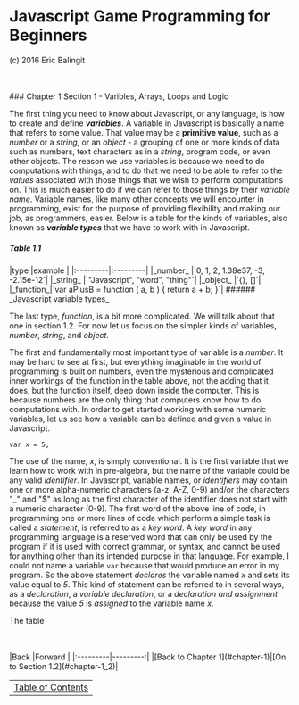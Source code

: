 # Javascript Game Programming for Beginners
(c) 2016 Eric Balingit  

<br>
<br>
### Chapter 1 Section 1 - Varibles, Arrays, Loops and Logic

The first thing you need to know about Javascript, or any language, is how to
create and define _**variables**_.  A variable in Javascript is basically a
name that refers to some value.  That value may be a **primitive value**, such
as a _number_ or a _string_, or an _object_ - a grouping of one or more kinds
of data such as numbers, text characters as in a _string_, program code, or even
other objects.  The reason we use variables is because we need to do
computations with things, and to do that we need to be able to refer to the
_values_ associated with those things that we wish to perform computations on.
 This is much easier to do if we can refer to those things by their _variable
name_.  Variable names, like many other concepts we will encounter in
programming, exist for the purpose of providing flexibility and making our job,
as programmers, easier.  Below is a table for the kinds of variables, also known
as _**variable types**_ that we have to work with in Javascript.

<h5 id="table-1_1">Table 1.1</h5>
|type      |example   |
|:---------|:---------|
|_number_  |`0, 1, 2, 1.38e37, -3, -2.15e-12`|
|_string_  |`"Javascript", "word", "thing"`|
|_object_  |`{}, []`|
|_function_|`var aPlusB = function ( a, b ) { return a + b; }`|
###### _Javascript variable types_

The last type, _function_, is a bit more complicated.  We will talk about that
one in section 1.2.  For now let us focus on the simpler kinds of variables,
_number_, _string_, and _object_.

The first and fundamentally most important type of variable is a _number_.  It
may be hard to see at first, but everything imaginable in the world of
programming is built on numbers, even the mysterious and complicated inner
workings of the function in the table above, not the adding that it does, but
the function itself, deep down inside the computer.  This is because numbers are
the only thing that computers know how to do computations with.  In order to get
started working with some numeric variables, let us see how a variable can be
defined and given a value in Javascript.

```
var x = 5;
```

The use of the name, _x_, is simply conventional.  It is the first variable that
we learn how to work with in pre-algebra, but the name of the variable could be
any valid _identifier_.  In Javascript, variable names, or _identifiers_ may
contain one or more alpha-numeric characters (a-z, A-Z, 0-9) and/or the
characters "_" and "$" as long as the first character of the identifier does
not start with a numeric character (0-9).  The first word of the above line of
code, in programming one or more lines of code which perform a simple task is
called a _statement_, is referred to as a _key word_.  A _key word_ in any
programming language is a reserved word that can only be used by the program
if it is used with correct grammar, or syntax, and cannot be used for anything
other than its intended purpose in that language.  For example, I could not
name a variable `var` because that would produce an error in my program.  So the
above statement _declares_ the variable named _x_ and sets its value equal to
_5_.  This kind of statement can be referred to in several ways, as a
_declaration_, a _variable declaration_, or a _declaration and assignment_
because the value _5_ is _assigned_ to the variable name _x_.

The table

<br>
<br>
|Back      |Forward   |
|:---------|---------:|
|[Back to Chapter 1](#chapter-1)|[On to Section 1.2](#chapter-1_2)|

|          |
|:--------:|
|[Table of Contents](#TOC)